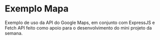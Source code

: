 # Exemplo Mapa
Exemplo de uso da API do Google Maps, em conjunto com ExpressJS e Fetch API feito como apoio para o desenvolvimento do mini projeto da semana.

